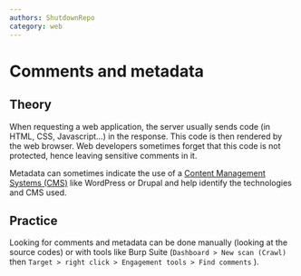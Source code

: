 ```yaml
---
authors: ShutdownRepo
category: web
---
```


# Comments and metadata

## Theory

When requesting a web application, the server usually sends code (in HTML, CSS, Javascript...) in the response. This code is then rendered by the web browser. Web developers sometimes forget that this code is not protected, hence leaving sensitive comments in it.

Metadata can sometimes indicate the use of a [Content Management Systems (CMS)](cms.md) like WordPress or Drupal and help identify the technologies and CMS used.

## Practice

Looking for comments and metadata can be done manually (looking at the source codes) or with tools like Burp Suite (`Dashboard > New scan (Crawl)` then `Target > right click > Engagement tools > Find comments` ).